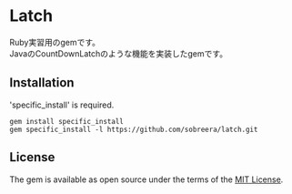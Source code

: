 # Latch

Ruby実習用のgemです。  
JavaのCountDownLatchのような機能を実装したgemです。

## Installation

'specific_install' is required.

```
gem install specific_install
gem specific_install -l https://github.com/sobreera/latch.git
```

## License

The gem is available as open source under the terms of the [MIT License](http://opensource.org/licenses/MIT).
